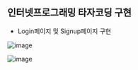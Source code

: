 ## 인터넷프로그래밍 타자코딩 구현
- Login페이지 및 Signup페이지 구현
  
![image](https://github.com/ChaeDoll/TIL/assets/108540812/78829280-06bb-49e0-844b-997f182e5730)  

![image](https://github.com/ChaeDoll/TIL/assets/108540812/0b2ccd55-9098-44eb-b0c6-81e33e935d23)

